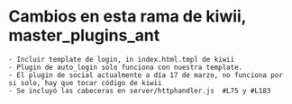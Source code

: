 # Cambios en esta rama de kiwii, master_plugins_ant

    - Incluir template de login, in index.html.tmpl de kiwii
    - Plugin de auto_login solo funciona con nuestra template.
    - El plugin de social actualmente a día 17 de marzo, no funciona por si solo, hay que tocar código de kiwii
    - Se incluyó las cabeceras en server/httphandler.js  #L75 y #L183
